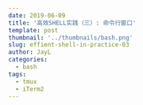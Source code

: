 ```yaml
---
date: 2019-06-09
title: '高效SHELL实践（三）: 命令行窗口'
template: post
thumbnail: '../thumbnails/bash.png'
slug: effient-shell-in-practice-03
author: JayL
categories:
  - bash
tags:
  - tmux
  - iTerm2
---
```



